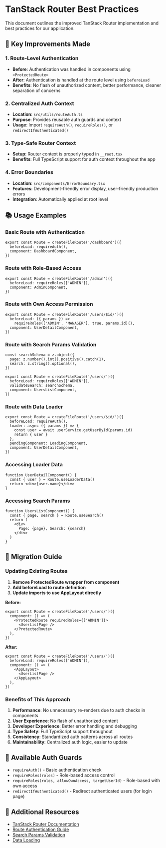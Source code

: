 # TanStack Router Best Practices

This document outlines the improved TanStack Router implementation and best practices for our application.

## 🎯 Key Improvements Made

### 1. **Route-Level Authentication**

- **Before**: Authentication was handled in components using `<ProtectedRoute>`
- **After**: Authentication is handled at the route level using `beforeLoad`
- **Benefits**: No flash of unauthorized content, better performance, cleaner separation of concerns

### 2. **Centralized Auth Context**

- **Location**: `src/utils/routeAuth.ts`
- **Purpose**: Provides reusable auth guards and context
- **Usage**: Import `requireAuth()`, `requireRoles()`, or `redirectIfAuthenticated()`

### 3. **Type-Safe Router Context**

- **Setup**: Router context is properly typed in `__root.tsx`
- **Benefits**: Full TypeScript support for auth context throughout the app

### 4. **Error Boundaries**

- **Location**: `src/components/ErrorBoundary.tsx`
- **Features**: Development-friendly error display, user-friendly production errors
- **Integration**: Automatically applied at root level

## 📚 Usage Examples

### Basic Route with Authentication

```tsx
export const Route = createFileRoute('/dashboard')({
  beforeLoad: requireAuth(),
  component: DashboardComponent,
})
```

### Route with Role-Based Access

```tsx
export const Route = createFileRoute('/admin')({
  beforeLoad: requireRoles(['ADMIN']),
  component: AdminComponent,
})
```

### Route with Own Access Permission

```tsx
export const Route = createFileRoute('/users/$id/')({
  beforeLoad: ({ params }) =>
    requireRoles(['ADMIN', 'MANAGER'], true, params.id)(),
  component: UserDetailComponent,
})
```

### Route with Search Params Validation

```tsx
const searchSchema = z.object({
  page: z.number().int().positive().catch(1),
  search: z.string().optional(),
})

export const Route = createFileRoute('/users/')({
  beforeLoad: requireRoles(['ADMIN']),
  validateSearch: searchSchema,
  component: UsersListComponent,
})
```

### Route with Data Loader

```tsx
export const Route = createFileRoute('/users/$id/')({
  beforeLoad: requireAuth(),
  loader: async ({ params }) => {
    const user = await userService.getUserById(params.id)
    return { user }
  },
  pendingComponent: LoadingComponent,
  component: UserDetailComponent,
})
```

### Accessing Loader Data

```tsx
function UserDetailComponent() {
  const { user } = Route.useLoaderData()
  return <div>{user.name}</div>
}
```

### Accessing Search Params

```tsx
function UsersListComponent() {
  const { page, search } = Route.useSearch()
  return (
    <div>
      Page: {page}, Search: {search}
    </div>
  )
}
```

## 🚀 Migration Guide

### Updating Existing Routes

1. **Remove ProtectedRoute wrapper from component**
2. **Add beforeLoad to route definition**
3. **Update imports to use AppLayout directly**

**Before:**

```tsx
export const Route = createFileRoute('/users/')({
  component: () => (
    <ProtectedRoute requiredRoles={['ADMIN']}>
      <UserListPage />
    </ProtectedRoute>
  ),
})
```

**After:**

```tsx
export const Route = createFileRoute('/users/')({
  beforeLoad: requireRoles(['ADMIN']),
  component: () => (
    <AppLayout>
      <UserListPage />
    </AppLayout>
  ),
})
```

### Benefits of This Approach

1. **Performance**: No unnecessary re-renders due to auth checks in components
2. **User Experience**: No flash of unauthorized content
3. **Developer Experience**: Better error handling and debugging
4. **Type Safety**: Full TypeScript support throughout
5. **Consistency**: Standardized auth patterns across all routes
6. **Maintainability**: Centralized auth logic, easier to update

## 🔧 Available Auth Guards

- `requireAuth()` - Basic authentication check
- `requireRoles(roles)` - Role-based access control
- `requireRoles(roles, allowOwnAccess, targetUserId)` - Role-based with own access
- `redirectIfAuthenticated()` - Redirect authenticated users (for login page)

## 📖 Additional Resources

- [TanStack Router Documentation](https://tanstack.com/router/latest)
- [Route Authentication Guide](https://tanstack.com/router/latest/docs/framework/react/guide/authentication)
- [Search Params Validation](https://tanstack.com/router/latest/docs/framework/react/guide/search-params)
- [Data Loading](https://tanstack.com/router/latest/docs/framework/react/guide/data-loading)

